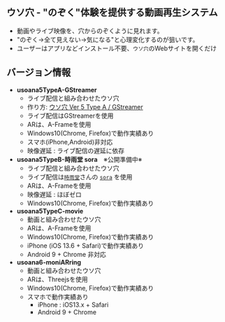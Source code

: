 ## ウソ穴 - "のぞく"体験を提供する動画再生システム

- 動画やライブ映像を、穴からのぞくように見れます。
- "のぞく→全て見えない→気になる"と心理変化するのが狙いです。
- ユーザーはアプリなどインストール不要、`ウソ穴`のWebサイトを開くだけ

## バージョン情報

- **usoana5TypeA-GStreamer**
    - ライブ配信と組み合わせたウソ穴
    - 作り方: [ウソ穴 Ver 5 Type A / GStreamer](https://qiita.com/zgw426/items/39fd3973ab8ce0a7e69c)
    - ライブ配信はGStreamerを使用
    - ARは、A-Frameを使用
    - Windows10(Chrome, Firefox)で動作実績あり
    - スマホ(iPhone,Android)非対応
    - 映像遅延 : ライブ配信の遅延に依存
- **usoana5TypeB-時雨堂 sora**　※公開準備中※
    - ライブ配信と組み合わせたウソ穴
    - ライブ配信は[`時雨堂`](https://shiguredo.jp/)さんの [`sora`](https://sora-labo.shiguredo.jp/) を使用
    - ARは、A-Frameを使用
    - 映像遅延 : ほぼゼロ
    - Windows10(Chrome, Firefox)で動作実績あり
 - **usoana5TypeC-movie**
    - 動画と組み合わせたウソ穴
    - ARは、A-Frameを使用
    - Windows10(Chrome, Firefox)で動作実績あり
    - iPhone (iOS 13.6 + Safari)で動作実績あり
    - Android 9 + Chrome 非対応
- **usoana6-moniARring**
    - 動画と組み合わせたウソ穴
    - ARは、Threejsを使用
    - Windows10(Chrome, Firefox)で動作実績あり
    - スマホで動作実績あり
        - iPhone : iOS13.x + Safari
        - Android 9 + Chrome







